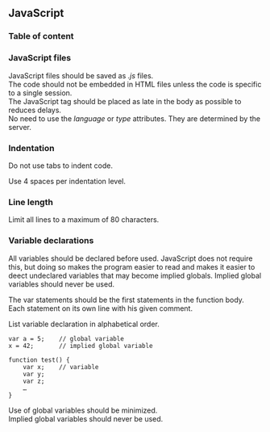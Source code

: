 ## JavaScript

### Table of content


### JavaScript files

JavaScript files should be saved as *.js* files.  
The code should not be embedded in HTML files unless the code is specific to a single session.  
The JavaScript tag should be placed as late in the body as possible to reduces delays.  
No need to use the *language* or *type* attributes. They are determined by the server.  

### Indentation

Do not use tabs to indent code.

Use 4 spaces per indentation level.  

### Line length

Limit all lines to a maximum of 80 characters.

### Variable declarations

All variables should be declared before used. JavaScript does not require this, but doing so makes the program easier to read and makes it easier to deect undeclared variables that may become implied globals. Implied global variables should never be used.  

The var statements should be the first statements in the function body. Each statement on its own line with his given comment. 

List variable declaration in alphabetical order.
```
var a = 5;    // global variable 
x = 42;       // implied global variable 

function test() {
    var x;    // variable 
    var y;
    var z;
    …
}
```

Use of global variables should be minimized.  
Implied global variables should never be used.  

